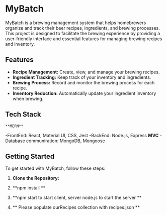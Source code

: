 # MyBatch

MyBatch is a brewing management system that helps homebrewers organize and track their beer recipes, ingredients, and brewing processes. This project is designed to facilitate the brewing experience by providing a user-friendly interface and essential features for managing brewing recipes and inventory.

## Features

- **Recipe Management:** Create, view, and manage your brewing recipes.
- **Ingredient Tracking:** Keep track of your inventory and ingredients.
- **Brewing Process:** Record and monitor the brewing process for each recipe.
- **Inventory Reduction:** Automatically update your ingredient inventory when brewing.

## Tech Stack

    **MERN**

-FrontEnd: React, Material UI, CSS, Jest
-BackEnd: Node.js, Express **MVC**
-Database communiration: MongoDB, Mongoose

## Getting Started

To get started with MyBatch, follow these steps:

1. **Clone the Repository:**

2. **npm install **

3. **npm start to start client, server node.js to start the server **

4. ** Please populate ourRecipes collection with recipes.json **
